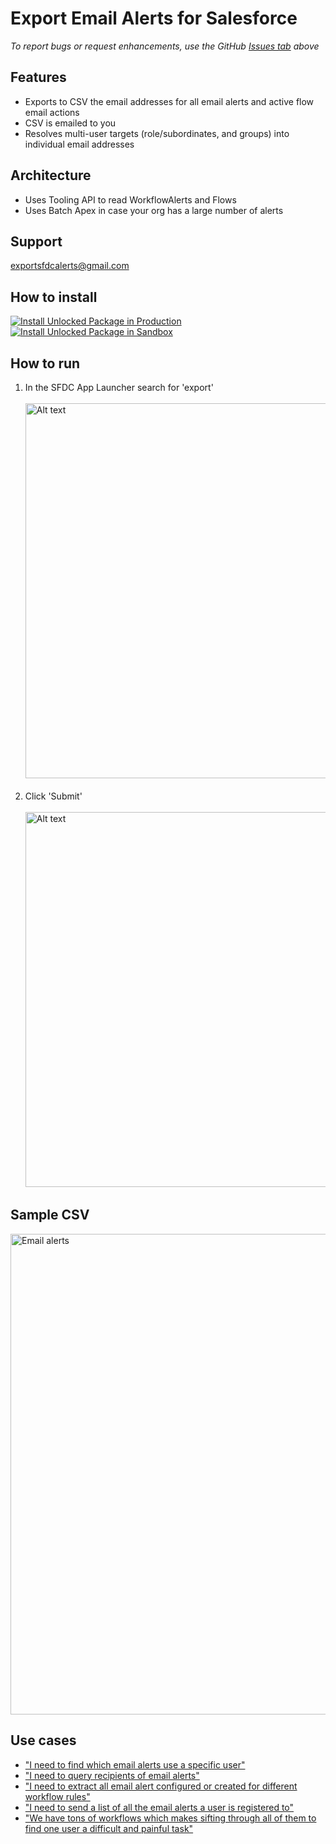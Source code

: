 # Export Email Alerts for Salesforce
*To report bugs or request enhancements, use the GitHub [Issues tab](https://github.com/50471736/Export_Email_Alerts/issues) above*
## Features
- Exports to CSV the email addresses for all email alerts and active flow email actions
- CSV is emailed to you
- Resolves multi-user targets (role/subordinates, and groups) into individual email addresses
## Architecture
- Uses Tooling API to read WorkflowAlerts and Flows
- Uses Batch Apex in case your org has a large number of alerts
## Support
exportsfdcalerts@gmail.com
## How to install
[![Install Unlocked Package in Production](./images/btn-install-unlocked-package-prod-de.png)](https://login.salesforce.com/packaging/installPackage.apexp?p0=04tak0000003uFNAAY)<br>
[![Install Unlocked Package in Sandbox](./images/btn-install-unlocked-package-sandbox-scratch.png)](https://test.salesforce.com/packaging/installPackage.apexp?p0=04tak0000003uFNAAY)<br>
## How to run
1. In the SFDC App Launcher search for 'export'<br>
<br><img src="images/HowToRun1.png" alt="Alt text" title="Optional title" width="600"/><br><br>
2. Click 'Submit'<br>
<br><img src="images/HowToRun2.png" alt="Alt text" title="Optional title" width="600"/>
## Sample CSV
<img width="769" alt="Email alerts" src="https://user-images.githubusercontent.com/16543260/233796850-b12af254-c27e-4de3-ba76-dd4aa726b339.png">

## Use cases
- ["I need to find which email alerts use a specific user"](https://success.salesforce.com/answers?id=90630000000gqM7AAI)
- ["I need to query recipients of email alerts"](https://ideas.salesforce.com/s/idea/a0B8W00000GdhyhUAB/allow-tooling-api-to-query-recipients-for-workflow-alerts)
- ["I need to extract all email alert configured or created for different workflow rules"](https://www.sfdcstuff.com/2020/01/fetch-all-workflow-email-alert-details.html#google_vignette)
- ["I need to send a list of all the email alerts a user is registered to"](https://salesforce.stackexchange.com/questions/302616/how-to-query-the-workflowalert-metadata-object)
- ["We have tons of workflows which makes sifting through all of them to find one user a difficult and painful task"](https://ideas.salesforce.com/s/idea/a0B8W00000GdivMUAR/deactivating-users-who-are-used-in-workflows)
